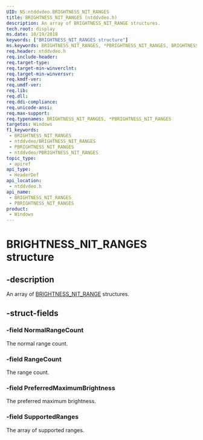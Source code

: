 ```yaml
---
UID: NS:ntddvdeo.BRIGHTNESS_NIT_RANGES
title: BRIGHTNESS_NIT_RANGES (ntddvdeo.h)
description: An array of BRIGHTNESS_NIT_RANGE structures.
tech.root: display
ms.date: 10/19/2018
keywords: ["BRIGHTNESS_NIT_RANGES structure"]
ms.keywords: BRIGHTNESS_NIT_RANGES, *PBRIGHTNESS_NIT_RANGES, BRIGHTNESS_NIT_RANGES,
req.header: ntddvdeo.h
req.include-header: 
req.target-type: 
req.target-min-winverclnt: 
req.target-min-winversvr: 
req.kmdf-ver: 
req.umdf-ver: 
req.lib: 
req.dll: 
req.ddi-compliance: 
req.unicode-ansi: 
req.max-support: 
req.typenames: BRIGHTNESS_NIT_RANGES, *PBRIGHTNESS_NIT_RANGES
targetos: Windows
f1_keywords:
 - BRIGHTNESS_NIT_RANGES
 - ntddvdeo/BRIGHTNESS_NIT_RANGES
 - PBRIGHTNESS_NIT_RANGES
 - ntddvdeo/PBRIGHTNESS_NIT_RANGES
topic_type:
 - apiref
api_type:
 - HeaderDef
api_location:
 - ntddvdeo.h
api_name:
 - BRIGHTNESS_NIT_RANGES
 - PBRIGHTNESS_NIT_RANGES
product:
 - Windows
---
```


# BRIGHTNESS_NIT_RANGES structure


## -description

An array of [BRIGHTNESS_NIT_RANGE](ns-ntddvdeo-_brightness_nit_range.md) structures.

## -struct-fields

### -field NormalRangeCount

The normal range count.

### -field RangeCount

The range count.

### -field PreferredMaximumBrightness

The preferred maximum brightness.

### -field SupportedRanges

The array of supported ranges.

